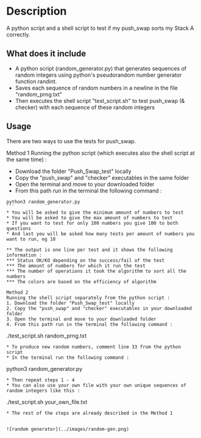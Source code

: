 # Description

A python script and a shell script to test if my push_swap sorts my Stack A correctly.

## What does it include

* A python script (random_generator.py) that  generates sequences of random integers using python's pseudorandom number generator function randint. 
* Saves each sequence of random numbers in a newline in the file "random_prng.txt"
* Then executes the shell script "test_script.sh" to test push_swap (& checker) with each sequence of these random integers


## Usage

There are two ways to use the tests for push_swap.

Method 1
Running the python script (which executes also the shell script at the same time) :
* Download the folder "Push_Swap_test" locally
* Copy the "push_swap" and "checker" executables in the same folder
* Open the terminal and move to your downloaded folder
* From this path run in the terminal the following command :
````
python3 random_generator.py
```
* You will be asked to give the minimum amount of numbers to test
* You will be asked to give the max amount of numbers to test
* If you want to test for only 100 numbers you give 100 to both questions
* And last you will be asked how many tests per amount of numbers you want to run, eg 10

** The output is one line per test and it shows the following information :
*** Status OK/KO depending on the success/fail of the test
*** The amount of numbers for which it run the test
*** The number of operations it took the algorithm to sort all the numbers
*** The colors are based on the efficiency of algorithm

Method 2
Running the shell script separately from the python script :
1. Download the folder "Push_Swap_test" locally
2. Copy the "push_swap" and "checker" executables in your downloaded folder
3. Open the terminal and move to your downloaded folder
4. From this path run in the terminal the following command :
````
./test_script.sh random_prng.txt
```
* To produce new random numbers, comment line 33 from the python script
* In the terminal run the following command :
````
python3 random_generator.py
```
* Then repeat steps 1 - 4 
* You can also use your own file with your own unique sequences of random integers like this :
````
./test_script.sh your_own_file.txt
```
* The rest of the steps are already described in the Method 1


![random generator](../images/random-gen.png)
